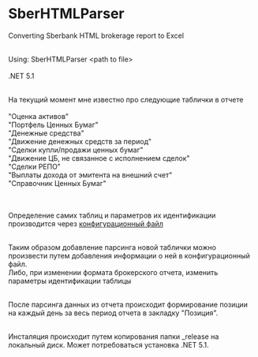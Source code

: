 # SberHTMLParser
Converting Sberbank HTML brokerage report to Excel

<br>Using: SberHTMLParser &#60;path to file>
<br><br>.NET 5.1

<br>На текущий момент мне известно про следующие таблички в отчете
<br>
<br>"Оценка активов"
<br>"Портфель Ценных Бумаг"
<br>"Денежные средства"
<br>"Движение денежных средств за период"
<br>"Сделки купли/продажи ценных бумаг"
<br>"Движение ЦБ, не связанное с исполнением сделок"
<br>"Сделки РЕПО"
<br>"Выплаты дохода от эмитента на внешний счет"
<br>"Справочник Ценных Бумаг"

<br><br>Определение самих таблиц и параметров их идентификации производится через <a href="https://github.com/PeterKirillow/SberHTMLParser/blob/master/App.config">конфигурационный файл</a>

<br>Таким образом добавление парсинга новой таблички можно произвести путем добавления информации о ней в конфигурационный файл.
<br>Либо, при изменении формата брокерского отчета, изменить параметры идентификации таблицы

<br>После парсинга данных из отчета происходит формирование позиции на каждый день за весь период отчета в закладку "Позиция".

<br>Инсталяция происходит путем копирования папки _release на локальный диск. Может потребоваться установка .NET 5.1.
